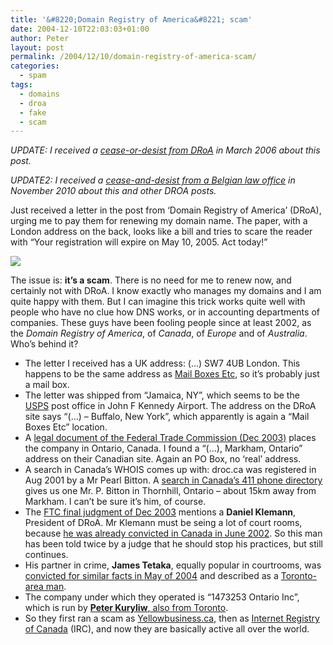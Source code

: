 ```yaml
---
title: '&#8220;Domain Registry of America&#8221; scam'
date: 2004-12-10T22:03:03+01:00
author: Peter
layout: post
permalink: /2004/12/10/domain-registry-of-america-scam/
categories:
  - spam
tags:
  - domains
  - droa
  - fake
  - scam
---
```

_UPDATE: I received a [cease-or-desist from DRoA](http://blog.forret.com/2007/03/govern-yourselves-accordingly/) in March 2006 about this post._

_UPDATE2: I received a [cease-and-desist from a Belgian law office](http://blog.forret.com/2010/11/droa-now-with-a-belgian-lawyer/) in November 2010 about this and other DROA posts._

Just received a letter in the post from &#8216;Domain Registry of America&#8217; (DRoA), urging me to pay them for renewing my domain name. The paper, with a London address on the back, looks like a bill and tries to scare the reader with &#8220;Your registration will expire on May 10, 2005. Act today!&#8221;

![](http://farm1.static.flickr.com/129/423419895_14dac13999_z_d.jpg) 

The issue is: **it&#8217;s a scam**. There is no need for me to renew now, and certainly not with DRoA. I know exactly who manages my domains and I am quite happy with them. But I can imagine this trick works quite well with people who have no clue how DNS works, or in accounting departments of companies. These guys have been fooling people since at least 2002, as the _Domain Registry of America_, of _Canada_, of _Europe_ and of _Australia_.  
Who&#8217;s behind it?

  * The letter I received has a UK address: (&#8230;) SW7 4UB London. This happens to be the same address as [Mail Boxes Etc](http://www.mbe.com/), so it&#8217;s probably just a mail box.
  * The letter was shipped from &#8220;Jamaica, NY&#8221;, which seems to be the [USPS](http://www.usps.com/) post office in John F Kennedy Airport. The address on the DRoA site says &#8220;(&#8230;) &#8211; Buffalo, New York&#8221;, which apparently is again a &#8220;Mail Boxes Etc&#8221; location.
  * A [legal document of the Federal Trade Commission (Dec 2003)](http://www.ftc.gov/opa/2003/12/domainreg.htm) places the company in Ontario, Canada. I found a &#8220;(&#8230;), Markham, Ontario&#8221; address on their Canadian site. Again an PO Box, no &#8216;real&#8217; address.
  * A search in Canada&#8217;s WHOIS comes up with: droc.ca was registered in Aug 2001 by a Mr Pearl Bitton. A [search in Canada&#8217;s 411 phone directory](http://findaperson.canada411.ca/log_feature/search_suggestion/search/Find_Person?name=bitton&firstname=p&state_id=ON&firstname_begins_with=1) gives us one Mr. P. Bitton in Thornhill, Ontario &#8211; about 15km away from Markham. I can&#8217;t be sure it&#8217;s him, of course.
  * The [FTC final judgment of Dec 2003](http://www.ftc.gov/os/2003/12/031219stipdomainreg.pdf) mentions a **Daniel Klemann**, President of DRoA. Mr Klemann must be seing a lot of court rooms, because [he was already convicted in Canada in June 2002](http://competition.ic.gc.ca/epic/internet/incb-bc.nsf/en/ct02863e.html). So this man has been told twice by a judge that he should stop his practices, but still continues.
  * His partner in crime, **James Tetaka**, equally popular in courtrooms, was [convicted for similar facts in May of 2004](http://cb-bc.gc.ca/epic/internet/incb-bc.nsf/en/ct02851e.html) and described as a [Toronto-area man](http://findaperson.canada411.ca/search/Find_Person?firstname_begins_with=1&firstname=j&name=tetaka&city_zip=toronto&state_id=ON).
  * The company under which they operated is &#8220;1473253 Ontario Inc&#8221;, which is run by [**Peter Kuryliw**, also from Toronto](http://findaperson.canada411.ca/search/Find_Person?firstname_begins_with=1&firstname=p&name=kuryliw&city_zip=toronto&state_id=ON).
  * So they first ran a scam as [Yellowbusiness.ca](http://www.competitionbureau.gc.ca/eic/site/cb-bc.nsf/eng/00267.html), then as [Internet Registry of Canada](http://www.sibername.com/support/droc.php) (IRC), and now they are basically active all over the world.